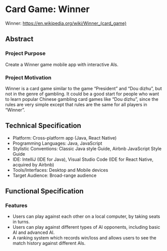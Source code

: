# Card Game: Winner
 
Winner:
https://en.wikipedia.org/wiki/Winner_(card_game)
 
## Abstract
 
### Project Purpose
 
Create a Winner game mobile app with interactive AIs.
 
### Project Motivation
 
Winner is a card game similar to the game “President” and “Dou dizhu”, but not in the genre of gambling. It could be a good start for people who want to learn popular Chinese gambling card games like “Dou dizhu”, since the rules are very simple except that rules are the same for all players in “Winner”.
 
## Technical Specification
 
- Platform: Cross-platform app (Java, React Native)
- Programming Languages: Java, JavaScript
- Stylistic Conventions: Classic Java style Guide, Airbnb JavaScript Style Guide
- IDE: IntelliJ (IDE for Java), Visual Studio Code (IDE for React Native, acquired by Airbnb)
- Tools/Interfaces: Desktop and Mobile devices
- Target Audience: Broad-range audience
 
## Functional Specification
 
### Features
 
- Users can play against each other on a local computer, by taking seats in turns.
- Users can play against different types of AI opponents, including basic AI and advanced AI.
- A ranking system which records win/loss and allows users to see the match history against different AIs.
 


